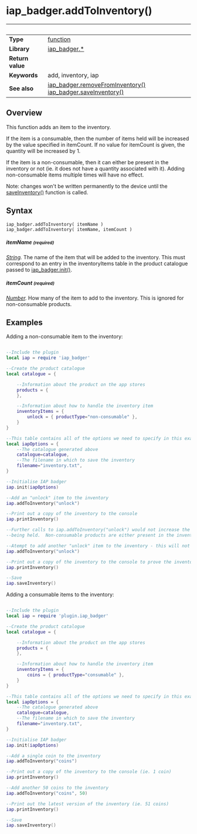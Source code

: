 # iap_badger.addToInventory()

|                      | &nbsp; 
| -------------------- | ---------------------------------------------------------------
| __Type__             | [function](http://docs.coronalabs.com/api/type/Function.html)
| __Library__          | [iap_badger.*](Readme.markdown)
| __Return value__     | 
| __Keywords__         | add, inventory, iap
| __See also__         | [iap_badger.removeFromInventory()](removeFromInventory.markdown) [iap_badger.saveInventory()](saveInventory.markdown)


## Overview

This function adds an item to the inventory.

If the item is a consumable, then the number of items held will be increased by the value specified in itemCount.  If no value for itemCount is given, the quantity will be increased by 1.

If the item is a non-consumable, then it can either be present in the inventory or not (ie. it does not have a quantity associated with it).  Adding non-consumable items multiple times will have no effect.

Note: changes won't be written permanently to the device until the [saveInventory()](saveInventory.markdown) function is called.


## Syntax

	iap_badger.addToInventory( itemName )
	iap_badger.addToInventory( itemName, itemCount )

##### itemName <small>(required)</small>
_[String](http://docs.coronalabs.com/api/type/String.html)._ The name of the item that will be added to the inventory.  This must correspond to an entry in the inventoryItems table in the product catalogue passed to [iap_badger.init()](init.markdown).

##### itemCount <small>(required)</small>
_[Number](http://docs.coronalabs.com/api/type/Number.html)._ How many of the item to add to the inventory.  This is ignored for non-consumable products.



## Examples


Adding a non-consumable item to the inventory:

```lua

--Include the plugin
local iap = require 'iap_badger'

--Create the product catalogue
local catalogue = {

    --Information about the product on the app stores
    products = {	
    },

    --Information about how to handle the inventory item
    inventoryItems = {
        unlock = { productType="non-consumable" },
    }
}

--This table contains all of the options we need to specify in this example program.
local iapOptions = {
    --The catalogue generated above
    catalogue=catalogue,
    --The filename in which to save the inventory
    filename="inventory.txt",
}

--Initialise IAP badger
iap.init(iapOptions)

--Add an "unlock" item to the inventory
iap.addToInventory("unlock")

--Print out a copy of the inventory to the console
iap.printInventory()

--Further calls to iap.addToInventory("unlock") would not increase the number of 'unlock' items
--being held.  Non-consumable products are either present in the inventory or not.

--Atempt to add another "unlock" item to the inventory - this will not change anything.
iap.addToInventory("unlock")

--Print out a copy of the inventory to the console to prove the inventory is unchanged.
iap.printInventory()

--Save
iap.saveInventory()

```

Adding a consumable items to the inventory:

```lua

--Include the plugin
local iap = require 'plugin.iap_badger'

--Create the product catalogue
local catalogue = {

    --Information about the product on the app stores
    products = {	
    },

    --Information about how to handle the inventory item
    inventoryItems = {
        coins = { productType="consumable" },
    }
}

--This table contains all of the options we need to specify in this example program.
local iapOptions = {
    --The catalogue generated above
    catalogue=catalogue,
    --The filename in which to save the inventory
    filename="inventory.txt",
}

--Initialise IAP badger
iap.init(iapOptions)

--Add a single coin to the inventory
iap.addToInventory("coins")

--Print out a copy of the inventory to the console (ie. 1 coin)
iap.printInventory()

--Add another 50 coins to the inventory
iap.addToInventory("coins", 50)

--Print out the latest version of the inventory (ie. 51 coins)
iap.printInventory()

--Save
iap.saveInventory()

```
